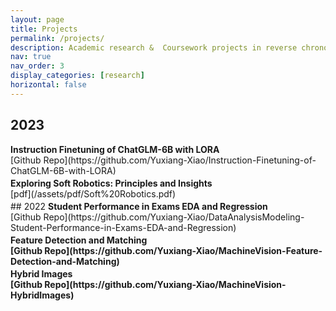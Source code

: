 ```yaml
---
layout: page
title: Projects
permalink: /projects/
description: Academic research &  Coursework projects in reverse chronological order.
nav: true
nav_order: 3
display_categories: [research]
horizontal: false
---
```


<h2 class="year" >2023</h2>
<!-- <br> -->
<b>Instruction Finetuning of ChatGLM-6B with LORA</b><br>
[Github Repo](https://github.com/Yuxiang-Xiao/Instruction-Finetuning-of-ChatGLM-6B-with-LORA)
<p style="font-size: 3px !important"></p>
<b>Exploring Soft Robotics: Principles and Insights</b><br>
[pdf](/assets/pdf/Soft%20Robotics.pdf)
<p style="font-size: 3px !important"></p>
## 2022
<b>Student Performance in Exams EDA and Regression</b><br>
[Github Repo](https://github.com/Yuxiang-Xiao/DataAnalysisModeling-Student-Performance-in-Exams-EDA-and-Regression)
<p style="font-size: 3px"></p>
<b>Feature Detection and Matching<br>
[Github Repo](https://github.com/Yuxiang-Xiao/MachineVision-Feature-Detection-and-Matching)
<p style="font-size: 3px"></p>
<b>Hybrid Images<br>
[Github Repo](https://github.com/Yuxiang-Xiao/MachineVision-HybridImages)
<p style="font-size: 3px"></p>
